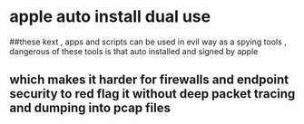 # apple auto install dual use
##these kext , apps and scripts can be used in evil way as a spying tools , dangerous of these tools is that auto installed and signed by apple
## which makes it harder for firewalls and endpoint security to red flag it without deep packet tracing and dumping into pcap files

